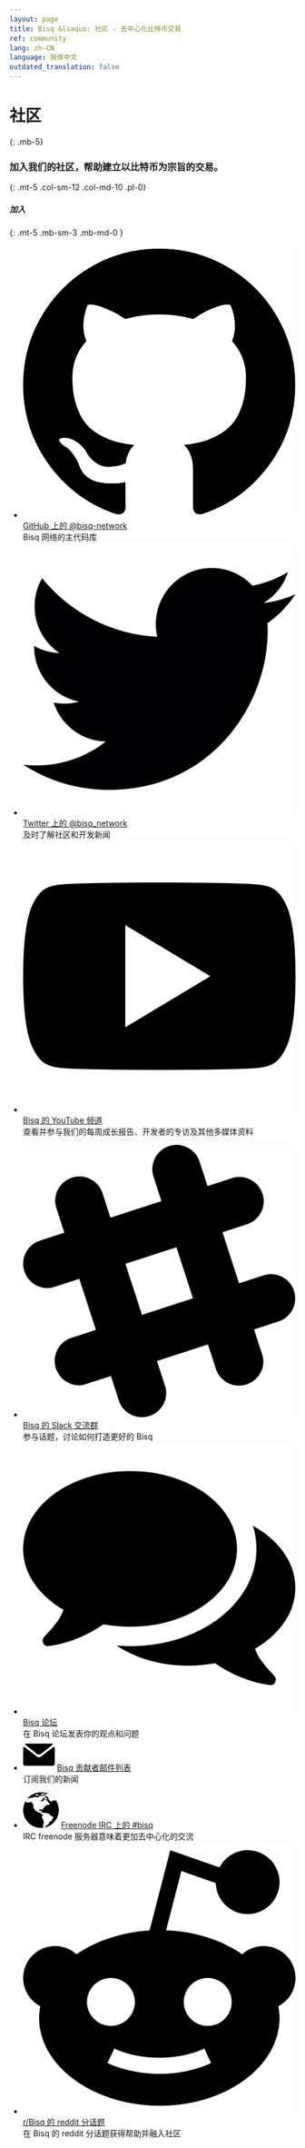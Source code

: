 ```yaml
---
layout: page
title: Bisq &lsaquo; 社区 - 去中心化比特币交易
ref: community
lang: zh-CN
language: 简体中文
outdated_translation: false
---
```

# 社区
{: .mb-5}

### 加入我们的社区，帮助建立以比特币为宗旨的交易。
{: .mt-5 .col-sm-12 .col-md-10 .pl-0}



##### 加入
{: .mt-5 .mb-sm-3 .mb-md-0 }

<div class="row mb-sm-4 mb-md-0">

  <ul class="mt-sm-0 mb-0 mt-md-3 mb-md-5 community-links grey col-sm-12 col-md-4 pr-3">
    <li><img src="/images/community/github.svg" alt="github"> <a href="https://github.com/bisq-network">GitHub 上的 @bisq-network</a><br>Bisq 网络的主代码库</li>
    <li><img src="/images/community/twitter.svg" alt="twitter"> <a href="https://twitter.com/bisq_network">Twitter 上的 @bisq_network</a><br>及时了解社区和开发新闻</li>
    <li><img src="/images/community/youtube.svg" alt="youtube"> <a href="https://www.youtube.com/c/bisq-network">Bisq 的 YouTube 频道</a><br>查看并参与我们的每周成长报告、开发者的专访及其他多媒体资料</li>
  </ul>
  <ul class="mt-sm-0 mb-0 mt-md-3 mb-md-5 community-links grey col-sm-12 col-md-4 pr-3">
    <li><img src="/images/community/slack.svg" alt="slack"> <a href="https://bisq.network/slack-invite">Bisq 的 Slack 交流群</a><br>参与话题，讨论如何打造更好的 Bisq</li>
    <li><img src="/images/community/forum.svg" alt="forum"> <a href="https://bisq.community">Bisq 论坛</a><br>在 Bisq 论坛发表你的观点和问题</li>
    <li><img src="/images/community/mailinglist.svg" alt="mailinglist"> <a href="https://lists.bisq.network/listinfo/bisq-contrib">Bisq 贡献者邮件列表</a><br>订阅我们的新闻</li>
  </ul>
  <ul class="mt-sm-0 mb-0 mt-md-3 mb-md-5 community-links grey col-sm-12 col-md-4 pr-3">
    <li><img src="/images/community/irc.svg" alt="irc"> <a href="https://webchat.freenode.net/?channels=bisq">Freenode IRC 上的 #bisq</a><br>IRC freenode 服务器意味着更加去中心化的交流</li>
    <li><img src="/images/community/reddit.svg" alt="reddit"> <a href="https://www.reddit.com/r/bisq">r/Bisq 的 reddit 分话题</a><br>在 Bisq 的 reddit 分话题获得帮助并融入社区</li>
  </ul>
</div>
